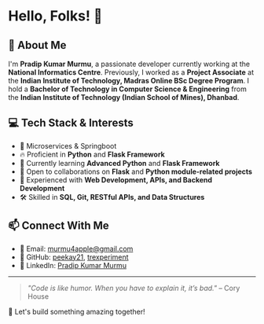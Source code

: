 # Hello, Folks! 👋

## 🚀 About Me

I'm **Pradip Kumar Murmu**, a passionate developer currently working at the **National Informatics Centre**. Previously, I worked as a **Project Associate** at the **Indian Institute of Technology, Madras Online BSc Degree Program**. I hold a **Bachelor of Technology in Computer Science & Engineering** from the **Indian Institute of Technology (Indian School of Mines), Dhanbad**.

## 💻 Tech Stack & Interests
- 🚀 Microservices & Springboot
- 🔥 Proficient in **Python** and **Flask Framework**
- 🌱 Currently learning **Advanced Python** and **Flask Framework**
- 🤝 Open to collaborations on **Flask** and **Python module-related projects**
- 📂 Experienced with **Web Development, APIs, and Backend Development**
- 🛠 Skilled in **SQL, Git, RESTful APIs, and Data Structures**

## 📫 Connect With Me

- 📧 Email: [murmu4apple@gmail.com](mailto:murmu4apple@gmail.com)
- 💼 GitHub: [peekay21](https://github.com/peekay21), [trexperiment](https://github.com/trexperiment)
- 🔗 LinkedIn: [Pradip Kumar Murmu](https://www.linkedin.com/in/pradip-kumar-murmu-299280178/)

---
> *"Code is like humor. When you have to explain it, it’s bad."* – Cory House

🚀 Let's build something amazing together!



